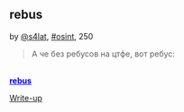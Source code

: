 ## rebus
by [@s4lat](https://github.com/s4lat), [#osint](/README.md#osint), 250

> А че без ребусов на цтфе, вот ребус:
<br>
<a href="https://i.ibb.co/ZfXXCsY/sad.jpg" style="color: blue"><strong>rebus </strong></a><br>

[Write-up](WRITEUP.md)